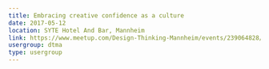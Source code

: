 ```yaml
---
title: Embracing creative confidence as a culture
date: 2017-05-12
location: SYTE Hotel And Bar, Mannheim
link: https://www.meetup.com/Design-Thinking-Mannheim/events/239064828/
usergroup: dtma
type: usergroup
---
```

